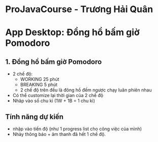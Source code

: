 
# ProJavaCourse - Trương Hải Quân

# App Desktop: Đồng hồ bấm giờ Pomodoro
## 1. Đồng hồ bấm giờ Pomodoro
- 2 chế độ:
  - WORKING 25 phút
  - BREAKING 5 phút
  - 2 chế độ trên đều là đông hồ đếm ngược chạy luân phiên nhau 
- Có thể customize lại thời gian của 2 chế độ
- Nhâp vào số chu kì (1W + 1B = 1 chu kì)
## Tính năng dự kiến
- nhập vào tiến độ (như 1 progress list cho công việc của mình)
- Nhảy thông báo + âm thanh đã hết 1 chế độ.
